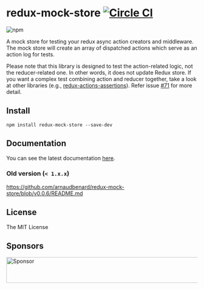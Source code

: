 # redux-mock-store [![Circle CI](https://circleci.com/gh/arnaudbenard/redux-mock-store/tree/master.svg?style=svg)](https://circleci.com/gh/arnaudbenard/redux-mock-store/tree/master)


![npm](https://nodei.co/npm/redux-mock-store.png?downloads=true&downloadRank=true&stars=true)

A mock store for testing your redux async action creators and middleware. The mock store will create an array of dispatched actions which serve as an action log for tests.

Please note that this library is designed to test the action-related logic, not the reducer-related one. In other words, it does not update Redux store. If you want a complex test combining action and reducer together, take a look at other libraries (e.g., [redux-actions-assertions](https://github.com/redux-things/redux-actions-assertions)). Refer issue [#71](https://github.com/arnaudbenard/redux-mock-store/issues/71) for more detail.

## Install

```
npm install redux-mock-store --save-dev
```
## Documentation

You can see the latest documentation [here](http://arnaudbenard.com/redux-mock-store/).

### Old version (`< 1.x.x`)

https://github.com/arnaudbenard/redux-mock-store/blob/v0.0.6/README.md


## License

The MIT License

## Sponsors

<a href="https://app.codesponsor.io/link/jxMtyJ1U2FXauYmvU37ewrmE/arnaudbenard/redux-mock-store" rel="nofollow"><img src="https://app.codesponsor.io/embed/jxMtyJ1U2FXauYmvU37ewrmE/arnaudbenard/redux-mock-store.svg" style="width: 888px; height: 68px;" alt="Sponsor" /></a>

